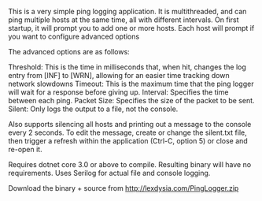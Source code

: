 This is a very simple ping logging application.
It is multithreaded, and can ping multiple hosts at the same time, all with different intervals.
On first startup, it will prompt you to add one or more hosts.
Each host will prompt if you want to configure advanced options

The advanced options are as follows:

Threshold: This is the time in milliseconds that, when hit, changes the log entry from [INF] to [WRN], allowing for an easier time tracking down network slowdowns
Timeout: This is the maximum time that the ping logger will wait for a response before giving up. 
Interval: Specifies the time between each ping. 
Packet Size: Specifies the size of the packet to be sent. 
Silent: Only logs the output to a file, not the console.

Also supports silencing all hosts and printing out a message to the console every 2 seconds. 
To edit the message, create or change the silent.txt file, then trigger a refresh within the application (Ctrl-C, option 5) or close and re-open it.

Requires dotnet core 3.0 or above to compile. 
Resulting binary will have no requirements.
Uses Serilog for actual file and console logging. 

Download the binary + source from http://lexdysia.com/PingLogger.zip
